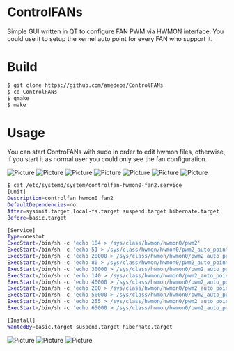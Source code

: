 # ControlFANs
Simple GUI written in QT to configure FAN PWM via HWMON interface.
You could use it to setup the kernel auto point for every FAN who support it.

# Build
```bash
$ git clone https://github.com/amedeos/ControlFANs
$ cd ControlFANs
$ qmake
$ make
```

# Usage
You can start ControFANs with sudo in order to edit hwmon files, otherwise, if you start it as normal user you could only see the fan configuration.

![Picture](https://github.com/amedeos/ControlFANs/blob/master/images/ControlFANs-howto-01.png)
![Picture](https://github.com/amedeos/ControlFANs/blob/master/images/ControlFANs-howto-02.png)
![Picture](https://github.com/amedeos/ControlFANs/blob/master/images/ControlFANs-howto-03.png)
![Picture](https://github.com/amedeos/ControlFANs/blob/master/images/ControlFANs-howto-04.png)
![Picture](https://github.com/amedeos/ControlFANs/blob/master/images/ControlFANs-howto-05.png)
![Picture](https://github.com/amedeos/ControlFANs/blob/master/images/ControlFANs-howto-06.png)
![Picture](https://github.com/amedeos/ControlFANs/blob/master/images/ControlFANs-howto-07.png)

```bash
$ cat /etc/systemd/system/controlfan-hwmon0-fan2.service
[Unit]
Description=controlfan hwmon0 fan2
DefaultDependencies=no
After=sysinit.target local-fs.target suspend.target hibernate.target
Before=basic.target

[Service]
Type=oneshot
ExecStart=/bin/sh -c 'echo 104 > /sys/class/hwmon/hwmon0/pwm2'
ExecStart=/bin/sh -c 'echo 51 > /sys/class/hwmon/hwmon0/pwm2_auto_point1_pwm'
ExecStart=/bin/sh -c 'echo 20000 > /sys/class/hwmon/hwmon0/pwm2_auto_point1_temp'
ExecStart=/bin/sh -c 'echo 80 > /sys/class/hwmon/hwmon0/pwm2_auto_point2_pwm'
ExecStart=/bin/sh -c 'echo 30000 > /sys/class/hwmon/hwmon0/pwm2_auto_point2_temp'
ExecStart=/bin/sh -c 'echo 140 > /sys/class/hwmon/hwmon0/pwm2_auto_point3_pwm'
ExecStart=/bin/sh -c 'echo 40000 > /sys/class/hwmon/hwmon0/pwm2_auto_point3_temp'
ExecStart=/bin/sh -c 'echo 200 > /sys/class/hwmon/hwmon0/pwm2_auto_point4_pwm'
ExecStart=/bin/sh -c 'echo 50000 > /sys/class/hwmon/hwmon0/pwm2_auto_point4_temp'
ExecStart=/bin/sh -c 'echo 255 > /sys/class/hwmon/hwmon0/pwm2_auto_point5_pwm'
ExecStart=/bin/sh -c 'echo 65000 > /sys/class/hwmon/hwmon0/pwm2_auto_point5_temp'

[Install]
WantedBy=basic.target suspend.target hibernate.target
```

![Picture](https://github.com/amedeos/ControlFANs/blob/master/images/ControlFANs-howto-08.png)
![Picture](https://github.com/amedeos/ControlFANs/blob/master/images/ControlFANs-howto-09.png)
![Picture](https://github.com/amedeos/ControlFANs/blob/master/images/ControlFANs-howto-10.png)

